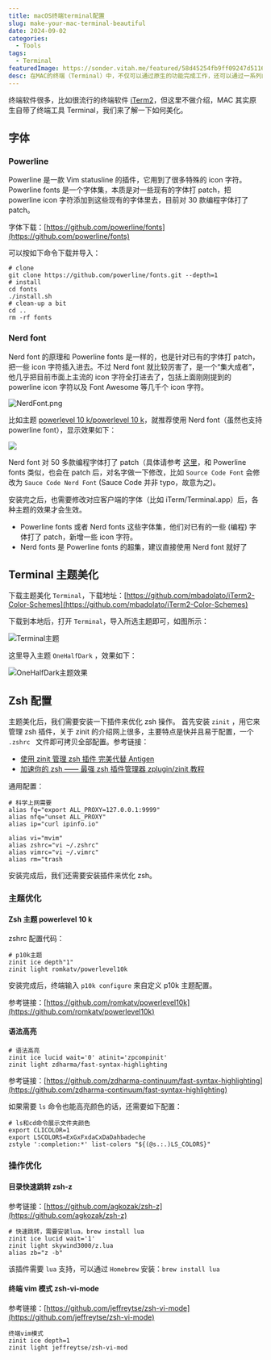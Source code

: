 ```yaml
---
title: macOS终端terminal配置
slug: make-your-mac-terminal-beautiful
date: 2024-09-02
categories:
  - Tools
tags:
  - Terminal
featuredImage: https://sonder.vitah.me/featured/58d45254fb9ff09247d511693fe307b1.webp
desc: 在MAC的终端（Terminal）中，不仅可以通过原生的功能完成工作，还可以通过一系列的美化和配置，将其打造成一个既美观又高效的开发工具。本文将从字体选择、Terminal 主题美化到 Zsh 配置优化，为您详细介绍如何一步步提升MAC Terminal的使用体验。
---
```


终端软件很多，比如很流行的终端软件 [iTerm2](https://iterm2.com)，但这里不做介绍，MAC 其实原生自带了终端工具 Terminal，我们来了解一下如何美化。

## 字体

### Powerline

Powerline 是一款 Vim statusline 的插件，它用到了很多特殊的 icon 字符。Powerline fonts 是一个字体集，本质是对一些现有的字体打 patch，把 powerline icon 字符添加到这些现有的字体里去，目前对 30 款编程字体打了 patch。

字体下载：[https://github.com/powerline/fonts](https://github.com/powerline/fonts)

可以按如下命令下载并导入：

```shell
# clone
git clone https://github.com/powerline/fonts.git --depth=1
# install
cd fonts
./install.sh
# clean-up a bit
cd ..
rm -rf fonts
```

### Nerd font

Nerd font 的原理和 Powerline fonts 是一样的，也是针对已有的字体打 patch，把一些 icon 字符插入进去。不过 Nerd font 就比较厉害了，是一个“集大成者”，他几乎把目前市面上主流的 icon 字符全打进去了，包括上面刚刚提到的 powerline icon 字符以及 Font Awesome 等几千个 icon 字符。

![NerdFont.png](https://sonder.vitah.me/blog/2024/6d1bd6b3cb003528884e860c4aaae87f.webp)

比如主题 [powerlevel 10 k/powerlevel 10 k]( https://link.juejin.cn/?target=https%3A%2F%2Fgithub.com%2Fromkatv%2Fpowerlevel10k%23oh-my-zsh " https://github.com/romkatv/powerlevel10k#oh-my-zsh" )，就推荐使用 Nerd font（虽然也支持 powerline font），显示效果如下：

![](https://sonder.vitah.me/blog/2024/e986a5bfdb98f67368ae507f20a0c158.webp)

Nerd font 对 50 多款编程字体打了 patch（具体请参考 [这里]( https://link.juejin.cn/?target=https%3A%2F%2Fgithub.com%2Fryanoasis%2Fnerd-fonts " https://github.com/ryanoasis/nerd-fonts" )，和 Powerline fonts 类似，也会在 patch 后，对名字做一下修改，比如 `Source Code Font` 会修改为 `Sauce Code Nerd Font` (Sauce Code 并非 typo，故意为之)。

安装完之后，也需要修改对应客户端的字体（比如 iTerm/Terminal.app）后，各种主题的效果才会生效。

- Powerline fonts 或者 Nerd fonts 这些字体集，他们对已有的一些 (编程) 字体打了 patch，新增一些 icon 字符。
- Nerd fonts 是 Powerline fonts 的超集，建议直接使用 Nerd font 就好了

## Terminal 主题美化

下载主题美化 `Terminal`，下载地址：[https://github.com/mbadolato/iTerm2-Color-Schemes](https://github.com/mbadolato/iTerm2-Color-Schemes)

下载到本地后，打开 `Terminal`，导入所选主题即可，如图所示：

![Terminal主题](https://sonder.vitah.me/blog/2024/76c6585012ba59dd506b94482c5889ca.webp)

这里导入主题 `OneHalfDark` ，效果如下：

![OneHalfDark主题效果](https://sonder.vitah.me/blog/2024/55b0612a43c4a99e84fe48c5893c4339.webp)

## Zsh 配置

主题美化后，我们需要安装一下插件来优化 zsh 操作。
首先安装 `zinit` ，用它来管理 zsh 插件，关于 zinit 的介绍网上很多，主要特点是快并且易于配置，一个 `.zshrc ` 文件即可拷贝全部配置。参考链接：

- [使用 zinit 管理 zsh 插件 完美代替 Antigen](https://einverne.github.io/post/2020/10/use-zinit-to-manage-zsh-plugins.html)
- [加速你的 zsh —— 最强 zsh 插件管理器 zplugin/zinit 教程](https://www.aloxaf.com/2019/11/zplugin_tutorial/)

通用配置：

```shell
# 科学上网需要
alias fq="export ALL_PROXY=127.0.0.1:9999"
alias nfq="unset ALL_PROXY"
alias ip="curl ipinfo.io"

alias vi="mvim"
alias zshrc="vi ~/.zshrc"
alias vimrc="vi ~/.vimrc"
alias rm="trash
```

安装完成后，我们还需要安装插件来优化 zsh。

### 主题优化

#### Zsh 主题 powerlevel 10 k

zshrc 配置代码：

```shell
# p10k主题
zinit ice depth"1" 
zinit light romkatv/powerlevel10k
```

安装完成后，终端输入 `p10k configure` 来自定义 p10k 主题配置。

参考链接：[https://github.com/romkatv/powerlevel10k](https://github.com/romkatv/powerlevel10k)

#### 语法高亮

```shell
# 语法高亮
zinit ice lucid wait='0' atinit='zpcompinit'
zinit light zdharma/fast-syntax-highlighting
```

参考链接：[https://github.com/zdharma-continuum/fast-syntax-highlighting](https://github.com/zdharma-continuum/fast-syntax-highlighting)

如果需要 `ls` 命令也能高亮颜色的话，还需要如下配置：

```shell
# ls和cd命令展示文件夹颜色
export CLICOLOR=1
export LSCOLORS=ExGxFxdaCxDaDahbadeche
zstyle ':completion:*' list-colors "${(@s.:.)LS_COLORS}"
```

### 操作优化

#### 目录快速跳转 zsh-z

参考链接：[https://github.com/agkozak/zsh-z](https://github.com/agkozak/zsh-z)

```shell
# 快速跳转，需要安装lua，brew install lua
zinit ice lucid wait='1'
zinit light skywind3000/z.lua
alias zb="z -b"
```

该插件需要 `lua` 支持，可以通过 `Homebrew` 安装：`brew install lua`

#### 终端 vim 模式 zsh-vi-mode

参考链接：[https://github.com/jeffreytse/zsh-vi-mode](https://github.com/jeffreytse/zsh-vi-mode)

```shell
终端vim模式
zinit ice depth=1
zinit light jeffreytse/zsh-vi-mod
```
